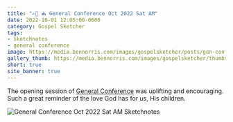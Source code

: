 ```yaml
---
title: "✍🏻 ⛪️ General Conference Oct 2022 Sat AM"
date: 2022-10-01 12:05:00-0600
category: Gospel Sketcher
tags:
- sketchnotes
- general conference
image: https://media.bennorris.com/images/gospelsketcher/posts/gen-conf-oct-2022-sat-am.jpg
gallery_thumb: https://media.bennorris.com/images/gospelsketcher/thumbs/gen-conf-oct-2022-sat-am.jpg
short: true
site_banner: true
---
```



The opening session of [General Conference](https://bennorris.com/tags/general-conference) was uplifting and encouraging. Such a great reminder of the love God has for us, His children.

![General Conference Oct 2022 Sat AM Sketchnotes](https://media.bennorris.com/images/gospelsketcher/posts/gen-conf-oct-2022-sat-am.jpg)

